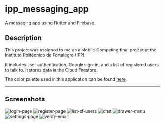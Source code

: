 # ipp_messaging_app

A messaging app using Flutter and Firebase.

## Description

This project was assigned to me as a Mobile Computing final project at the Instituto Politécnico de Portalegre (IPP).<br>

It includes user authentication, Google sign-in, and a list of registered users to talk to. It stores data in the Cloud Firestore.<br>

The color palette used in this application can be found [here](https://coolors.co/palette/231942-5e548e-9f86c0-be95c4-e0b1cb).

<hr>

## Screenshots

![login-page](project_screenshots/login-page.png)
![register-page](project_screenshots/register-page.png)
![list-of-users](project_screenshots/list-of-users.png)
![chat](project_screenshots/chat.png)
![drawer-menu](project_screenshots/drawer-menu.png)
![settings-page](project_screenshots/settings-page.png)
![verify-email](project_screenshots/verify-email.png)
